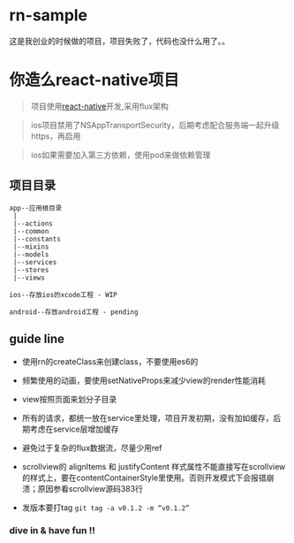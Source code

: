 # rn-sample
这是我创业的时候做的项目，项目失败了，代码也没什么用了。。

# 你造么react-native项目

> 项目使用[react-native](http://facebook.github.io/react-native/)开发,采用flux架构

> ios项目禁用了NSAppTransportSecurity，后期考虑配合服务端一起升级https，再启用

> ios如果需要加入第三方依赖，使用pod来做依赖管理

## 项目目录

```
app--应用根目录
 |
 |--actions
 |--common
 |--constants
 |--mixins
 |--models
 |--services
 |--stores
 |--views
 ```

`ios--存放ios的xcode工程 - WIP`

`android--存放android工程 - pending`


## guide line

- 使用rn的createClass来创建class，不要使用es6的

- 频繁使用的动画，要使用setNativeProps来减少view的render性能消耗

- view按照页面来划分子目录

- 所有的请求，都统一放在service里处理，项目开发初期，没有加如缓存，后期考虑在service层增加缓存

- 避免过于复杂的flux数据流，尽量少用ref

- scrollview的 alignItems 和 justifyContent 样式属性不能直接写在scrollview的样式上，要在contentContainerStyle里使用。否则开发模式下会报错崩溃；原因参看scrollview源码383行

- 发版本要打tag `git tag -a v0.1.2 -m “v0.1.2”`

### dive in & have fun !!
